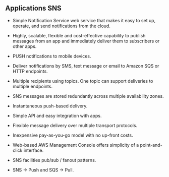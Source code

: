 ## Applications SNS

- Simple Notification Service web service that makes it easy to set up, operate, and send notifications from the cloud.

- Highly, scalable, flexible and cost-effective capability to publish messages from an app and immediately deliver them to subscribers or other apps.

- PUSH notifications to mobile devices.

- Deliver notifications by SMS, text message or email to Amazon SQS or HTTP endpoints.

- Multiple recipients using topics. One topic can support deliveries to multiple endpoints.

- SNS messages are stored redundantly across multiple availability zones.

- Instantaneous push-based delivery.

- Simple API and easy integration with apps.

- Flexible message delivery over multiple transport protocols.

- Inexpensive pay-as-you-go model with no up-front costs.

- Web-based AWS Management Console offers simplicity of a point-and-click interface.

- SNS facilities pub/sub / fanout patterns.

- SNS -> Push and SQS -> Pull.
